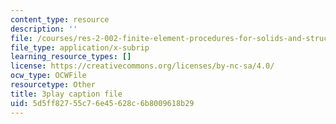 ```yaml
---
content_type: resource
description: ''
file: /courses/res-2-002-finite-element-procedures-for-solids-and-structures-spring-2010/5d5ff82755c76e45628c6b8009618b29_lsS2NysCVM4.srt
file_type: application/x-subrip
learning_resource_types: []
license: https://creativecommons.org/licenses/by-nc-sa/4.0/
ocw_type: OCWFile
resourcetype: Other
title: 3play caption file
uid: 5d5ff827-55c7-6e45-628c-6b8009618b29
---
```

